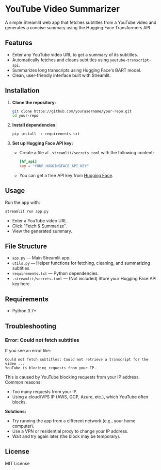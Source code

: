 # YouTube Video Summarizer

A simple Streamlit web app that fetches subtitles from a YouTube video and generates a concise summary using the Hugging Face Transformers API.

## Features

- Enter any YouTube video URL to get a summary of its subtitles.
- Automatically fetches and cleans subtitles using `youtube-transcript-api`.
- Summarizes long transcripts using Hugging Face's BART model.
- Clean, user-friendly interface built with Streamlit.

## Installation

1. **Clone the repository:**
   ```bash
   git clone https://github.com/yourusername/your-repo.git
   cd your-repo
   ```

2. **Install dependencies:**
   ```bash
   pip install -r requirements.txt
   ```

3. **Set up Hugging Face API key:**
   - Create a file at `.streamlit/secrets.toml` with the following content:
     ```toml
     [hf_api]
     key = "YOUR_HUGGINGFACE_API_KEY"
     ```
   - You can get a free API key from [Hugging Face](https://huggingface.co/settings/tokens).

## Usage

Run the app with:
```bash
streamlit run app.py
```

- Enter a YouTube video URL.
- Click "Fetch & Summarize".
- View the generated summary.

## File Structure

- `app.py` — Main Streamlit app.
- `utils.py` — Helper functions for fetching, cleaning, and summarizing subtitles.
- `requirements.txt` — Python dependencies.
- `.streamlit/secrets.toml` — (Not included) Store your Hugging Face API key here.

## Requirements

- Python 3.7+

## Troubleshooting

### Error: Could not fetch subtitles
If you see an error like:

```
Could not fetch subtitles: Could not retrieve a transcript for the video ...
YouTube is blocking requests from your IP.
```

This is caused by YouTube blocking requests from your IP address. Common reasons:
- Too many requests from your IP.
- Using a cloud/VPS IP (AWS, GCP, Azure, etc.), which YouTube often blocks.

**Solutions:**
- Try running the app from a different network (e.g., your home computer).
- Use a VPN or residential proxy to change your IP address.
- Wait and try again later (the block may be temporary).

## License

MIT License

